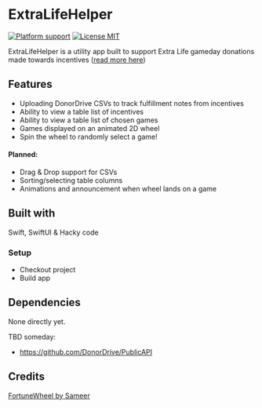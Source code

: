 # ExtraLifeHelper

[![Platform support](https://img.shields.io/badge/platform-osx-lightgrey.svg?style=flat-square)](https://github.com/jonnyklemmer/ExtraLifeHelper/blob/main/README)
[![License MIT](https://img.shields.io/badge/license-MIT-blue.svg?style=flat)](https://github.com/jonnyklemmer/ExtraLifeHelper/blob/main/LICENSE)

ExtraLifeHelper is a utility app built to support Extra Life gameday donations made towards incentives ([read more here](https://www.extra-life.org/participant/481353))

## Features
- Uploading DonorDrive CSVs to track fulfillment notes from incentives
- Ability to view a table list of incentives
- Ability to view a table list of chosen games
- Games displayed on an animated 2D wheel
- Spin the wheel to randomly select a game!

#### Planned:
- Drag & Drop support for CSVs
- Sorting/selecting table columns
- Animations and announcement when wheel lands on a game

## Built with
Swift, SwiftUI & Hacky code

### Setup
- Checkout project
- Build app

## Dependencies
None directly yet.

TBD someday:
- https://github.com/DonorDrive/PublicAPI

## Credits
[FortuneWheel by Sameer](https://github.com/sameersyd/FortuneWheel)
